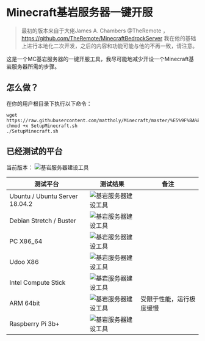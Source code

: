 # Minecraft基岩服务器一键开服
> 最初的版本来自于大佬James A. Chambers @TheRemote ，https://github.com/TheRemote/MinecraftBedrockServer
> 我在他的基础上进行本地化二次开发，之后的内容和功能可能与他的不再一致，请注意。

这是一个MC基岩服务器的一键开服工具，我尽可能地减少开设一个Minecraft基岩服务器所需的步骤。

## 怎么做？
在你的用户根目录下执行以下命令：
```Shell
wget https://raw.githubusercontent.com/mattholy/Minecraft/master/%E5%9F%BA%E5%B2%A9%E6%9C%8D%E5%8A%A1%E5%99%A8/SetupMinecraft.sh
chmod +x SetupMinecraft.sh
./SetupMinecraft.sh
```

## 已经测试的平台

当前版本： ![基岩服务器建设工具](https://img.shields.io/badge/Version-1.0-green.svg?logo=github)

测试平台 | 测试结果 | 备注
------------ | ------------- | -------------
Ubuntu / Ubuntu Server 18.04.2 | ![基岩服务器建设工具](https://img.shields.io/badge/Testing-Pass-green.svg?logo=ubuntu) |
Debian Stretch / Buster | ![基岩服务器建设工具](https://img.shields.io/badge/Testing-Pass-green.svg?logo=debian) |
PC X86_64 | ![基岩服务器建设工具](https://img.shields.io/badge/Testing-Pass-green.svg?logo=linux) |
Udoo X86 | ![基岩服务器建设工具](https://img.shields.io/badge/Testing-Pass-green.svg?logo=Linux) |
Intel Compute Stick | ![基岩服务器建设工具](https://img.shields.io/badge/Testing-Pass-green.svg?logo=intel) |
ARM 64bit | ![基岩服务器建设工具](https://img.shields.io/badge/Testing-Pass-green.svg?logo=Ubuntu) | 受限于性能，运行极度缓慢
Raspberry Pi 3b+ | ![基岩服务器建设工具](https://img.shields.io/badge/Testing-Pass-green.svg?logo=Raspberry-Pi) | 

